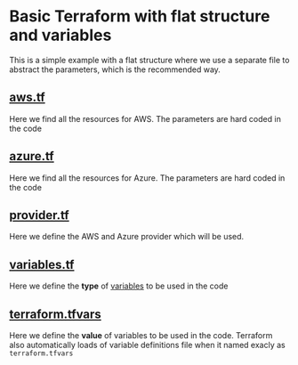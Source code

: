 # Basic Terraform with flat structure and variables
This is a simple example with a flat structure where we use a separate file to abstract the parameters, which is the recommended way.

## [aws.tf](aws.tf)
Here we find all the resources for AWS. The parameters are hard coded in the code

## [azure.tf](azure.tf)
Here we find all the resources for Azure. The parameters are hard coded in the code

## [provider.tf](provider.tf)
Here we define the AWS and Azure provider which will be used.

## [variables.tf](variables.tf)
Here we define the **type** of [variables](https://developer.hashicorp.com/terraform/language/values/variables) to be used in the code

## [terraform.tfvars](terraform.tfvars)
Here we define the **value** of variables to be used in the code. Terraform also automatically loads of variable definitions file when it named exacly as ```terraform.tfvars```